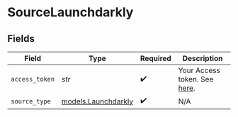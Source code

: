 # SourceLaunchdarkly


## Fields

| Field                                                                                                        | Type                                                                                                         | Required                                                                                                     | Description                                                                                                  |
| ------------------------------------------------------------------------------------------------------------ | ------------------------------------------------------------------------------------------------------------ | ------------------------------------------------------------------------------------------------------------ | ------------------------------------------------------------------------------------------------------------ |
| `access_token`                                                                                               | *str*                                                                                                        | :heavy_check_mark:                                                                                           | Your Access token. See <a href="https://apidocs.launchdarkly.com/#section/Overview/Authentication">here</a>. |
| `source_type`                                                                                                | [models.Launchdarkly](../models/launchdarkly.md)                                                             | :heavy_check_mark:                                                                                           | N/A                                                                                                          |